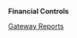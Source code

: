 **Financial Controls**

[Gateway Reports](https://app.periscopedata.com/app/evolve-vacation-rental-network:evolve-vacation-rental/604794/Financial-Controls:-Gateway-Reports)
